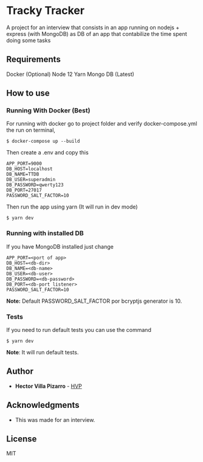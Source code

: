# Tracky Tracker

A project for an interview that consists in an app running on nodejs + express (with MongoDB) as DB
of an app that contabilize the time spent doing some tasks

## Requirements

Docker (Optional)
Node 12
Yarn
Mongo DB (Latest)

## How to use

### Running With Docker (Best)

For running with docker go to project folder and verify docker-compose.yml the run on terminal,

```
$ docker-compose up --build
```

Then create a .env and copy this

```
APP_PORT=9000
DB_HOST=localhost
DB_NAME=TTDB
DB_USER=superadmin 
DB_PASSWORD=qwerty123 
DB_PORT=27017
PASSWORD_SALT_FACTOR=10
```

Then run the app using yarn (It will run in dev mode)

```
$ yarn dev
```

### Running with installed DB

If you have MongoDB installed just change

```
APP_PORT=<port of app>
DB_HOST=<db-dir>
DB_NAME=<db-name>
DB_USER=<db-user> 
DB_PASSWORD=<db-password> 
DB_PORT=<db-port listener>
PASSWORD_SALT_FACTOR=10
```

**Note:** Default PASSWORD_SALT_FACTOR por bcryptjs generator is 10.

### Tests
If you need to run default tests you can use the command

```
$ yarn dev
```

**Note**: It will run default tests.

## Author

* **Hector Villa Pizarro** - [HVP](https://github.com/hvilla)

## Acknowledgments

* This was made for an interview.

## License

MIT
